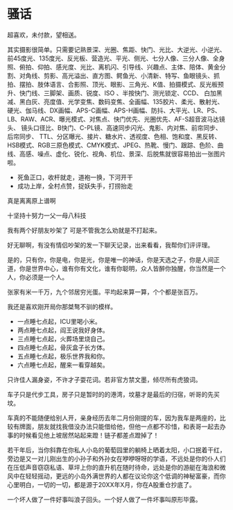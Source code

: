 # 骚话

超喜欢，未付款，望相送。

其实摄影很简单。只需要记熟景深、光圈、焦距、快门、光比、大逆光、小逆光、前45度光、135度光、反光板、营造光、平光、侧光、七分人像、三分人像、全身照、俯拍、仰拍、感光度、光比、离机闪、引导线、兴趣点、主体、陪体、黄金分割、对角线、剪影、高光溢出、直方图、鳄鱼光、小清新、特写、鱼眼镜头、抓拍、摆拍、肢体语言、合影照、顶光、眼影、三角光、K值、拍摄模式、反光板预升、快门线、三脚架、画质、锐度、ISO 、半按快门、测光锁定、CCD、 白加黑减、黑白灰、亮度值、光学变焦、数码变焦、全画幅、135胶片、柔光、散射光、硬光、伽马线、DX画幅、APS-C画幅、APS-H画幅、防抖、大平光、LR、PS、LB、RAW、ACR、曝光模式、对焦点、快门优先、光圈优先、AF-S超音波马达镜头、 镜头口径比、B快门、C-PL镜、高速同步闪光、鬼影、内对焦、前帘同步、后帘同步、 TTL、分区曝光、接片、糖水片、透视度、色相、饱和度、黑反转、HSB模式、RGB三原色模式、CMYK模式、JPEG、热靴、慢门、跟踪、色阶、曲线、高感、噪点、虚化、锐化、视角、机位、景深、后脱焦就很容易拍出一张图片啦。

* 死鱼正口，收杆就走，道袍一换，下河开干
* 成功上岸，全村点赞，捉妖失手，打捞抬走

真是离离原上谱啊

十坚持十努力一父一母八科技

我有两个好朋友吵架了 可是不管我怎么劝就是不打起来。

好无聊啊，有没有情侣吵架的发一下聊天记录，出来看看，我帮你们评评理。

是的，只有你，你是电，你是光，你是唯一的神话，你是天选之子，你是人间正道，你是世界中心，谁有你有文化，谁有你聪明，众人皆醉你独醒，你当然是一个人，你必须是一个人。

张家有米一千万，九个邻居穷光蛋。平均起来算一算，个个都是张百万。

我还是喜欢刚开局你那桀骜不驯的模样。

* 一点睡七点起，ICU里喝小米。
* 两点睡七点起，阎王说我好身体。
* 三点睡七点起，火葬场里烧自己。
* 四点睡七点起，骨灰盒子长方体。
* 五点睡七点起，极乐世界我和你。
* 六点睡七点起，醒来一看穿越矣。

只许佳人漏身姿，不许才子耍花词。若非官方禁文墨，倾尽所有虎狼词。

车子只是代步工具，房子只是暂时的的港湾，坟墓才是最后的归宿，听哥的先买坟。

车真的不能随便给别人开，亲身经历去年二月份刚提的车，因为我车是两座的，比较有牌面，朋友就找我借没办法只能借给他，但他一点都不珍惜，和表哥一起去办事的时候看见他上坡居然站起来蹬！链子都差点蹬掉了！

若干年后，当你斜靠在你私人小岛的葡萄园里的躺椅上晒着太阳，小口抿着干红，旁边是又一对儿刚出生的小孙子和外孙女在咿咿呀呀的学语，不远处是你的仆人们在压低声音窃窃私语、草坪上你的直升机在随时待命，远处是你的游艇在海浪和微风中在轻轻摇动，更远的小岛外满世界的人都在议论你这个低调的神秘富豪，而你心里明白，一切的一切，都是源于20XX年X月，你在A股重仓抄底了。

一个坏人做了一件好事叫浪子回头。一个好人做了一件坏事叫原形毕露。
